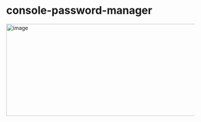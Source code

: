 # console-password-manager
<img width="704" height="245" alt="image" src="https://github.com/user-attachments/assets/fcf97886-f22b-4013-b28c-a7ae571f3f4e" />
